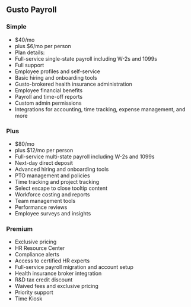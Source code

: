 ## Gusto Payroll
### Simple
- $40/mo
- plus $6/mo per person
- Plan details:
- Full-service single-state payroll including W-2s and 1099s
- Full support
- Employee profiles and self-service
- Basic hiring and onboarding tools
- Gusto-brokered health insurance administration
- Employee financial benefits
- Payroll and time-off reports
- Custom admin permissions
- Integrations for accounting, time tracking, expense management, and more

### Plus
- $80/mo
- plus $12/mo per person
- Full-service multi-state payroll including W-2s and 1099s
- Next-day direct deposit
- Advanced hiring and onboarding tools
- PTO management and policies
- Time tracking and project tracking
- Select escape to close tooltip content
- Workforce costing and reports
- Team management tools
- Performance reviews
- Employee surveys and insights
### Premium
- Exclusive pricing
- HR Resource Center
- Compliance alerts
- Access to certified HR experts
- Full-service payroll migration and account setup
- Health insurance broker integration
- R&D tax credit discount
- Waived fees and exclusive pricing
- Priority support
- Time Kiosk
